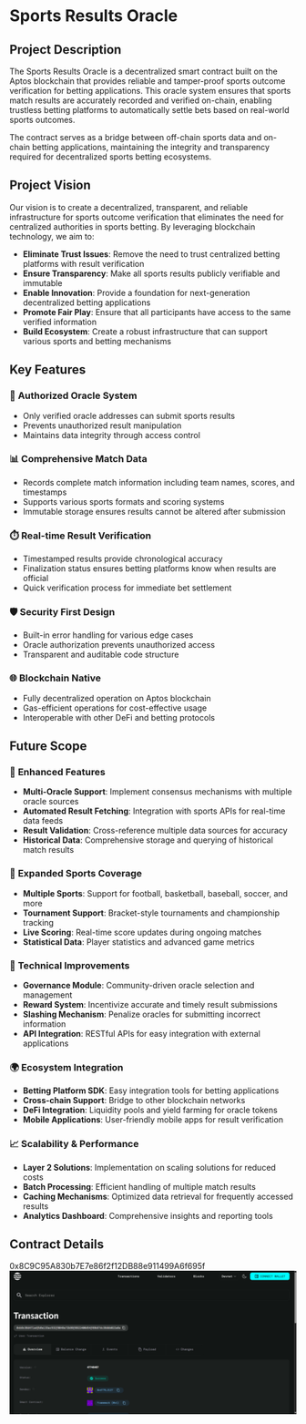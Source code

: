 # Sports Results Oracle

## Project Description

The Sports Results Oracle is a decentralized smart contract built on the Aptos blockchain that provides reliable and tamper-proof sports outcome verification for betting applications. This oracle system ensures that sports match results are accurately recorded and verified on-chain, enabling trustless betting platforms to automatically settle bets based on real-world sports outcomes.

The contract serves as a bridge between off-chain sports data and on-chain betting applications, maintaining the integrity and transparency required for decentralized sports betting ecosystems.

## Project Vision

Our vision is to create a decentralized, transparent, and reliable infrastructure for sports outcome verification that eliminates the need for centralized authorities in sports betting. By leveraging blockchain technology, we aim to:

- **Eliminate Trust Issues**: Remove the need to trust centralized betting platforms with result verification
- **Ensure Transparency**: Make all sports results publicly verifiable and immutable
- **Enable Innovation**: Provide a foundation for next-generation decentralized betting applications
- **Promote Fair Play**: Ensure that all participants have access to the same verified information
- **Build Ecosystem**: Create a robust infrastructure that can support various sports and betting mechanisms

## Key Features

### 🔐 **Authorized Oracle System**
- Only verified oracle addresses can submit sports results
- Prevents unauthorized result manipulation
- Maintains data integrity through access control

### 📊 **Comprehensive Match Data**
- Records complete match information including team names, scores, and timestamps
- Supports various sports formats and scoring systems
- Immutable storage ensures results cannot be altered after submission

### ⏱️ **Real-time Result Verification**
- Timestamped results provide chronological accuracy
- Finalization status ensures betting platforms know when results are official
- Quick verification process for immediate bet settlement

### 🛡️ **Security First Design**
- Built-in error handling for various edge cases
- Oracle authorization prevents unauthorized access
- Transparent and auditable code structure

### 🌐 **Blockchain Native**
- Fully decentralized operation on Aptos blockchain
- Gas-efficient operations for cost-effective usage
- Interoperable with other DeFi and betting protocols

## Future Scope

### 🚀 **Enhanced Features**
- **Multi-Oracle Support**: Implement consensus mechanisms with multiple oracle sources
- **Automated Result Fetching**: Integration with sports APIs for real-time data feeds
- **Result Validation**: Cross-reference multiple data sources for accuracy
- **Historical Data**: Comprehensive storage and querying of historical match results

### 🎯 **Expanded Sports Coverage**
- **Multiple Sports**: Support for football, basketball, baseball, soccer, and more
- **Tournament Support**: Bracket-style tournaments and championship tracking
- **Live Scoring**: Real-time score updates during ongoing matches
- **Statistical Data**: Player statistics and advanced game metrics

### 🔧 **Technical Improvements**
- **Governance Module**: Community-driven oracle selection and management
- **Reward System**: Incentivize accurate and timely result submissions
- **Slashing Mechanism**: Penalize oracles for submitting incorrect information
- **API Integration**: RESTful APIs for easy integration with external applications

### 🌍 **Ecosystem Integration**
- **Betting Platform SDK**: Easy integration tools for betting applications
- **Cross-chain Support**: Bridge to other blockchain networks
- **DeFi Integration**: Liquidity pools and yield farming for oracle tokens
- **Mobile Applications**: User-friendly mobile apps for result verification

### 📈 **Scalability & Performance**
- **Layer 2 Solutions**: Implementation on scaling solutions for reduced costs
- **Batch Processing**: Efficient handling of multiple match results
- **Caching Mechanisms**: Optimized data retrieval for frequently accessed results
- **Analytics Dashboard**: Comprehensive insights and reporting tools

## Contract Details
0x8C9C95A830b7E7e86f2f12DB88e911499A6f695f
![alt text](image.png)